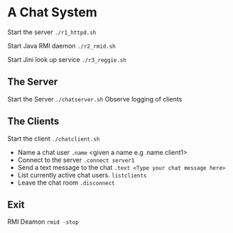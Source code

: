 
# A Chat System


Start the server  `./r1_httpd.sh`

Start Java RMI daemon  `./r2_rmid.sh` 

Start Jini look up service  `./r3_reggie.sh`


## The Server

Start the Server `./chatserver.sh`
   Observe logging of clients
  
## The Clients  

Start the client `./chatclient.sh`

* Name a chat user `.name` <given a name e.g .name  client1>
* Connect to the server `.connect server1`
* Send a text message to the chat `.text <Type your chat message here>`
* List currently active chat users. `listclients`
* Leave the chat room `.disconnect`


## Exit

RMI Deamon `rmid -stop`